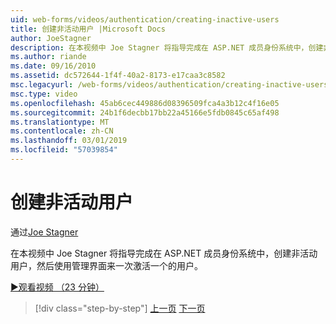 ```yaml
---
uid: web-forms/videos/authentication/creating-inactive-users
title: 创建非活动用户 |Microsoft Docs
author: JoeStagner
description: 在本视频中 Joe Stagner 将指导完成在 ASP.NET 成员身份系统中，创建非活动用户，然后使用管理界面激活用户一个...
ms.author: riande
ms.date: 09/16/2010
ms.assetid: dc572644-1f4f-40a2-8173-e17caa3c8582
msc.legacyurl: /web-forms/videos/authentication/creating-inactive-users
msc.type: video
ms.openlocfilehash: 45ab6cec449886d08396509fca4a3b12c4f16e05
ms.sourcegitcommit: 24b1f6decbb17bb22a45166e5fdb0845c65af498
ms.translationtype: MT
ms.contentlocale: zh-CN
ms.lasthandoff: 03/01/2019
ms.locfileid: "57039854"
---
```

<a name="creating-inactive-users"></a>创建非活动用户
====================
通过[Joe Stagner](https://github.com/JoeStagner)

在本视频中 Joe Stagner 将指导完成在 ASP.NET 成员身份系统中，创建非活动用户，然后使用管理界面来一次激活一个的用户。

[&#9654;观看视频 （23 分钟）](https://channel9.msdn.com/Blogs/ASP-NET-Site-Videos/creating-inactive-users)

> [!div class="step-by-step"]
> [上一页](simple-web-service-authentication.md)
> [下一页](sql-injection-defense.md)
